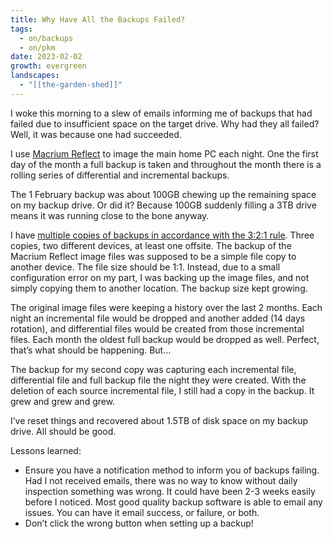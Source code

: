 ```yaml
---
title: Why Have All the Backups Failed?
tags:
  - on/backups
  - on/pkm
date: 2023-02-02
growth: evergreen
landscapes:
  - "[[the-garden-shed]]"
---
```

I woke this morning to a slew of emails informing me of backups that had failed due to insufficient space on the target drive. Why had they all failed? Well, it was because one had succeeded.

I use [Macrium Reflect](https://www.macrium.com/products/home) to image the main home PC each night. One the first day of the month a full backup is taken and throughout the month there is a rolling series of differential and incremental backups.

The 1 February backup was about 100GB chewing up the remaining space on my backup drive. Or did it? Because 100GB suddenly filling a 3TB drive means it was running close to the bone anyway.

I have [multiple copies of backups in accordance with the 3:2:1 rule](https://quantumgardener.blog/2022/11/20/3-2-1-backup/). Three copies, two different devices, at least one offsite. The backup of the Macrium Reflect image files was supposed to be a simple file copy to another device. The file size should be 1:1. Instead, due to a small configuration error on my part, I was backing up the image files, and not simply copying them to another location. The backup size kept growing.

The original image files were keeping a history over the last 2 months. Each night an incremental file would be dropped and another added (14 days rotation), and differential files would be created from those incremental files. Each month the oldest full backup would be dropped as well. Perfect, that’s what should be happening. But…

The backup for my second copy was capturing each incremental file, differential file and full backup file the night they were created. With the deletion of each source incremental file, I still had a copy in the backup. It grew and grew and grew.

I’ve reset things and recovered about 1.5TB of disk space on my backup drive. All should be good.

Lessons learned:
- Ensure you have a notification method to inform you of backups failing. Had I not received emails, there was no way to know without daily inspection something was wrong. It could have been 2-3 weeks easily before I noticed. Most good quality backup software is able to email any issues. You can have it email success, or failure, or both.
- Don’t click the wrong button when setting up a backup!
